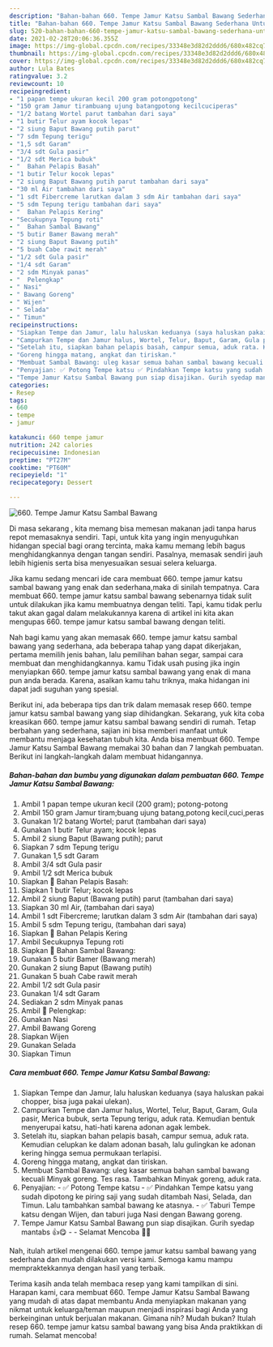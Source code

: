 ```yaml
---
description: "Bahan-bahan 660. Tempe Jamur Katsu Sambal Bawang Sederhana Untuk Jualan"
title: "Bahan-bahan 660. Tempe Jamur Katsu Sambal Bawang Sederhana Untuk Jualan"
slug: 520-bahan-bahan-660-tempe-jamur-katsu-sambal-bawang-sederhana-untuk-jualan
date: 2021-02-28T20:06:36.355Z
image: https://img-global.cpcdn.com/recipes/33348e3d82d2ddd6/680x482cq70/660-tempe-jamur-katsu-sambal-bawang-foto-resep-utama.jpg
thumbnail: https://img-global.cpcdn.com/recipes/33348e3d82d2ddd6/680x482cq70/660-tempe-jamur-katsu-sambal-bawang-foto-resep-utama.jpg
cover: https://img-global.cpcdn.com/recipes/33348e3d82d2ddd6/680x482cq70/660-tempe-jamur-katsu-sambal-bawang-foto-resep-utama.jpg
author: Lula Bates
ratingvalue: 3.2
reviewcount: 10
recipeingredient:
- "1 papan tempe ukuran kecil 200 gram potongpotong"
- "150 gram Jamur tirambuang ujung batangpotong kecilcuciperas"
- "1/2 batang Wortel parut tambahan dari saya"
- "1 butir Telur ayam kocok lepas"
- "2 siung Baput Bawang putih parut"
- "7 sdm Tepung terigu"
- "1,5 sdt Garam"
- "3/4 sdt Gula pasir"
- "1/2 sdt Merica bubuk"
- "  Bahan Pelapis Basah"
- "1 butir Telur kocok lepas"
- "2 siung Baput Bawang putih parut tambahan dari saya"
- "30 ml Air tambahan dari saya"
- "1 sdt Fibercreme larutkan dalam 3 sdm Air tambahan dari saya"
- "5 sdm Tepung terigu tambahan dari saya"
- "  Bahan Pelapis Kering"
- "Secukupnya Tepung roti"
- "  Bahan Sambal Bawang"
- "5 butir Bamer Bawang merah"
- "2 siung Baput Bawang putih"
- "5 buah Cabe rawit merah"
- "1/2 sdt Gula pasir"
- "1/4 sdt Garam"
- "2 sdm Minyak panas"
- "  Pelengkap"
- " Nasi"
- " Bawang Goreng"
- " Wijen"
- " Selada"
- " Timun"
recipeinstructions:
- "Siapkan Tempe dan Jamur, lalu haluskan keduanya (saya haluskan pakai chopper, bisa juga pakai ulekan)."
- "Campurkan Tempe dan Jamur halus, Wortel, Telur, Baput, Garam, Gula pasir, Merica bubuk, serta Tepung terigu, aduk rata. Kemudian bentuk menyerupai katsu, hati-hati karena adonan agak lembek."
- "Setelah itu, siapkan bahan pelapis basah, campur semua, aduk rata. Kemudian celupkan ke dalam adonan basah, lalu gulingkan ke adonan kering hingga semua permukaan terlapisi."
- "Goreng hingga matang, angkat dan tiriskan."
- "Membuat Sambal Bawang: uleg kasar semua bahan sambal bawang kecuali Minyak goreng. Tes rasa. Tambahkan Minyak goreng, aduk rata."
- "Penyajian: ✅ Potong Tempe katsu ✅ Pindahkan Tempe katsu yang sudah dipotong ke piring saji yang sudah ditambah Nasi, Selada, dan Timun. Lalu tambahkan sambal bawang ke atasnya. ✅ Taburi Tempe katsu dengan Wijen, dan taburi juga Nasi dengan Bawang goreng."
- "Tempe Jamur Katsu Sambal Bawang pun siap disajikan. Gurih syedap mantabs 👍😋  Selamat Mencoba 🙏😊"
categories:
- Resep
tags:
- 660
- tempe
- jamur

katakunci: 660 tempe jamur 
nutrition: 242 calories
recipecuisine: Indonesian
preptime: "PT27M"
cooktime: "PT60M"
recipeyield: "1"
recipecategory: Dessert

---
```



![660. Tempe Jamur Katsu Sambal Bawang](https://img-global.cpcdn.com/recipes/33348e3d82d2ddd6/680x482cq70/660-tempe-jamur-katsu-sambal-bawang-foto-resep-utama.jpg)

Di masa  sekarang , kita memang bisa memesan makanan jadi tanpa harus repot memasaknya sendiri. Tapi, untuk kita yang ingin menyuguhkan hidangan special bagi orang tercinta, maka kamu memang lebih bagus menghidangkannya dengan tangan sendiri. Pasalnya, memasak sendiri jauh lebih higienis serta bisa menyesuaikan sesuai selera keluarga.

Jika kamu sedang mencari ide cara membuat 660. tempe jamur katsu sambal bawang yang enak dan sederhana,maka di sinilah tempatnya. Cara membuat 660. tempe jamur katsu sambal bawang  sebenarnya tidak sulit untuk dilakukan jika kamu membuatnya dengan teliti. Tapi, kamu tidak perlu takut akan gagal dalam melakukannya 
karena di artikel ini kita akan mengupas 660. tempe jamur katsu sambal bawang dengan teliti.  



Nah bagi kamu yang akan memasak 660. tempe jamur katsu sambal bawang yang sederhana, ada beberapa tahap yang dapat dikerjakan, pertama memilih jenis bahan, lalu pemilihan bahan segar, sampai cara membuat dan menghidangkannya. kamu Tidak usah pusing jika ingin menyiapkan 660. tempe jamur katsu sambal bawang yang enak di mana pun anda berada. Karena, asalkan kamu  tahu triknya, maka hidangan ini dapat jadi suguhan yang spesial.

Berikut ini, ada beberapa tips dan trik dalam memasak resep 660. tempe jamur katsu sambal bawang yang siap dihidangkan. Sekarang, yuk kita coba kreasikan 660. tempe jamur katsu sambal bawang sendiri di rumah. Tetap berbahan yang sederhana, sajian ini bisa memberi manfaat untuk membantu menjaga kesehatan tubuh kita. Anda bisa membuat 660. Tempe Jamur Katsu Sambal Bawang memakai 30 bahan dan 7 langkah pembuatan. Berikut ini langkah-langkah dalam membuat hidangannya.

<!--inarticleads1-->

##### Bahan-bahan dan bumbu yang digunakan dalam pembuatan 660. Tempe Jamur Katsu Sambal Bawang:

1. Ambil 1 papan tempe ukuran kecil (200 gram); potong-potong
1. Ambil 150 gram Jamur tiram;buang ujung batang,potong kecil,cuci,peras
1. Gunakan 1/2 batang Wortel; parut (tambahan dari saya)
1. Gunakan 1 butir Telur ayam; kocok lepas
1. Ambil 2 siung Baput (Bawang putih); parut
1. Siapkan 7 sdm Tepung terigu
1. Gunakan 1,5 sdt Garam
1. Ambil 3/4 sdt Gula pasir
1. Ambil 1/2 sdt Merica bubuk
1. Siapkan  📌 Bahan Pelapis Basah:
1. Siapkan 1 butir Telur; kocok lepas
1. Ambil 2 siung Baput (Bawang putih) parut (tambahan dari saya)
1. Siapkan 30 ml Air, (tambahan dari saya)
1. Ambil 1 sdt Fibercreme; larutkan dalam 3 sdm Air (tambahan dari saya)
1. Ambil 5 sdm Tepung terigu, (tambahan dari saya)
1. Siapkan  📌 Bahan Pelapis Kering
1. Ambil Secukupnya Tepung roti
1. Siapkan  📌 Bahan Sambal Bawang:
1. Gunakan 5 butir Bamer (Bawang merah)
1. Gunakan 2 siung Baput (Bawang putih)
1. Gunakan 5 buah Cabe rawit merah
1. Ambil 1/2 sdt Gula pasir
1. Gunakan 1/4 sdt Garam
1. Sediakan 2 sdm Minyak panas
1. Ambil  📌 Pelengkap:
1. Gunakan  Nasi
1. Ambil  Bawang Goreng
1. Siapkan  Wijen
1. Gunakan  Selada
1. Siapkan  Timun




<!--inarticleads2-->

##### Cara membuat 660. Tempe Jamur Katsu Sambal Bawang:

1. Siapkan Tempe dan Jamur, lalu haluskan keduanya (saya haluskan pakai chopper, bisa juga pakai ulekan).
1. Campurkan Tempe dan Jamur halus, Wortel, Telur, Baput, Garam, Gula pasir, Merica bubuk, serta Tepung terigu, aduk rata. Kemudian bentuk menyerupai katsu, hati-hati karena adonan agak lembek.
1. Setelah itu, siapkan bahan pelapis basah, campur semua, aduk rata. Kemudian celupkan ke dalam adonan basah, lalu gulingkan ke adonan kering hingga semua permukaan terlapisi.
1. Goreng hingga matang, angkat dan tiriskan.
1. Membuat Sambal Bawang: uleg kasar semua bahan sambal bawang kecuali Minyak goreng. Tes rasa. Tambahkan Minyak goreng, aduk rata.
1. Penyajian: - ✅ Potong Tempe katsu - ✅ Pindahkan Tempe katsu yang sudah dipotong ke piring saji yang sudah ditambah Nasi, Selada, dan Timun. Lalu tambahkan sambal bawang ke atasnya. - ✅ Taburi Tempe katsu dengan Wijen, dan taburi juga Nasi dengan Bawang goreng.
1. Tempe Jamur Katsu Sambal Bawang pun siap disajikan. Gurih syedap mantabs 👍😋 -  - Selamat Mencoba 🙏😊




Nah, itulah artikel mengenai  660. tempe jamur katsu sambal bawang  yang sederhana dan mudah dilakukan versi kami. Semoga kamu mampu mempraktekkannya dengan hasil yang terbaik. 

Terima kasih anda telah membaca resep yang kami tampilkan di sini. Harapan kami, cara membuat  660. Tempe Jamur Katsu Sambal Bawang yang mudah di atas dapat membantu Anda menyiapkan makanan yang nikmat untuk keluarga/teman maupun menjadi inspirasi bagi Anda yang berkeinginan untuk berjualan makanan. Gimana nih? Mudah bukan? Itulah resep 660. tempe jamur katsu sambal bawang yang bisa Anda praktikkan di rumah. Selamat mencoba!

